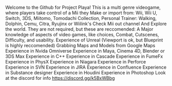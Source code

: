 Welcome to the Github for Project Playa! 
This is a multi genre videogame, where players take control of a Mii they Make or import from:
Wii, Wii U, Switch, 3DS, Miitomo, Tomodachi Collection, Personal Trainer: Walking, Dolphin, Cemu, Citra, Ryujinx or Wiilink's Check Mii out channel
And Explore the world.
They are not required, but these are reccomended:
A Major knowledge of aspects of video games, like choices, Combat, Cutscenes, Difficulty, and usability.
Experience of Unreal (Viewport is ok, but Blueprint is highly reccomended)
Grabbing Maps and Models from Google Maps
Experience in Nvida Omniverse
Experience in Maya, Cinema 4D, Blender or 3DS Max
Experience in C++
Experience in Cascade
Experience in FumeFx
Experience in PhysX
Experience in Niagara
Experience in Perforce
Experience in SVN
Experience in JIRA
Experience in Confluence
Experience in Substance designer
Experience in Houdini
Experience in Photoshop
Look at the discord for info
https://discord.gg/k5BxWBbg
